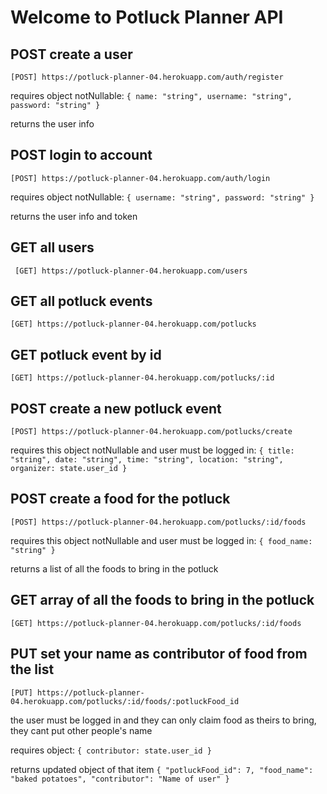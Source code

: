 # Welcome to Potluck Planner API

## POST create a user

`[POST] https://potluck-planner-04.herokuapp.com/auth/register`

requires object notNullable: `{ name: "string", username: "string", password: "string" }`

returns the user info

## POST login to account

`[POST] https://potluck-planner-04.herokuapp.com/auth/login`

requires object notNullable: `{ username: "string", password: "string" }`

returns the user info and token

## GET all users

` [GET] https://potluck-planner-04.herokuapp.com/users`

## GET all potluck events

`[GET] https://potluck-planner-04.herokuapp.com/potlucks`

## GET potluck event by id

`[GET] https://potluck-planner-04.herokuapp.com/potlucks/:id`

## POST create a new potluck event

`[POST] https://potluck-planner-04.herokuapp.com/potlucks/create`

requires this object notNullable and user must be logged in: `{ title: "string", date: "string", time: "string", location: "string", organizer: state.user_id }`

## POST create a food for the potluck

`[POST] https://potluck-planner-04.herokuapp.com/potlucks/:id/foods`

requires this object notNullable and user must be logged in: `{ food_name: "string" }`

returns a list of all the foods to bring in the potluck

## GET array of all the foods to bring in the potluck

`[GET] https://potluck-planner-04.herokuapp.com/potlucks/:id/foods`

## PUT set your name as contributor of food from the list

`[PUT] https://potluck-planner-04.herokuapp.com/potlucks/:id/foods/:potluckFood_id`

the user must be logged in and they can only claim food as theirs to bring, they cant put other people's name

requires object: `{ contributor: state.user_id }`

returns updated object of that item `{ "potluckFood_id": 7, "food_name": "baked potatoes", "contributor": "Name of user" }`
